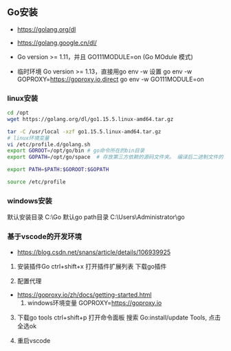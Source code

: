 ## Go安装
- https://golang.org/dl
- https://golang.google.cn/dl/

- Go version >= 1.11，并且 GO111MODULE=on (Go MOdule 模式)

- 临时环境
Go version >= 1.13，直接用go env -w 设置
go env -w GOPROXY=https://goproxy.io,direct
go env -w GO111MODULE=on

### linux安装
```bash
cd /opt
wget https://golang.org/dl/go1.15.5.linux-amd64.tar.gz

tar -C /usr/local -xzf go1.15.5.linux-amd64.tar.gz
# linux环境变量
vi /etc/profile.d/golang.sh
export GOROOT=/opt/go/bin # go命令所在的bin目录
export GOPATH=/opt/go/space  # 存放第三方依赖的源码文件夹。 编译后二进制文件的存放目的地和import包的搜索路径（默认为当前目录下）。

export PATH=$PATH:$GOROOT:$GOPATH

source /etc/profile
```

### windows安装
默认安装目录 C:\Go
默认go path目录 C:\Users\Administrator\go

### 基于vscode的开发环境
- https://blog.csdn.net/snans/article/details/106939925
1. 安装插件Go
ctrl+shift+x 打开插件扩展列表
下载go插件

2. 配置代理
- https://goproxy.io/zh/docs/getting-started.html
    1. windows环境变量 GOPROXY=https://goproxy.io

3. 下载go tools
ctrl+shift+p 打开命令面板
搜索 Go:install/update Tools, 点击全选ok

4. 重启vscode